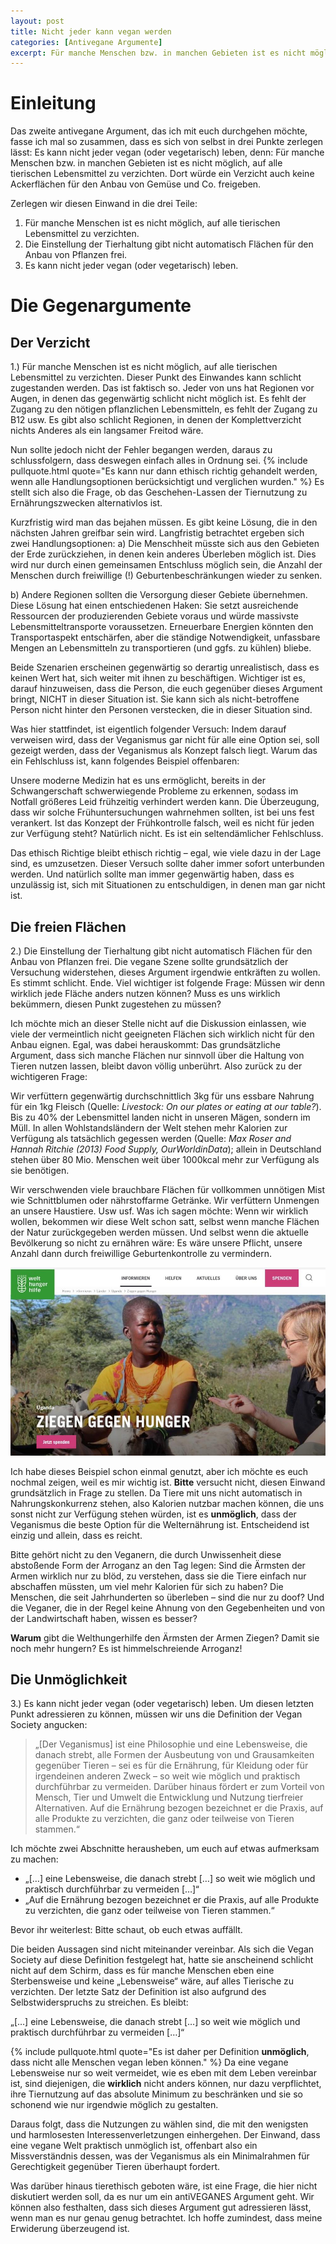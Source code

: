 ```yaml
---
layout: post
title: Nicht jeder kann vegan werden
categories: [Antivegane Argumente]
excerpt: Für manche Menschen bzw. in manchen Gebieten ist es nicht möglich, auf alle tierischen Lebensmittel zu verzichten.
---
```


# Einleitung 

Das zweite antivegane Argument, das ich mit euch durchgehen möchte, fasse ich mal so zusammen, dass es sich von selbst in drei Punkte zerlegen lässt:
Es kann nicht jeder vegan (oder vegetarisch) leben, denn: Für manche Menschen bzw. in manchen Gebieten ist es nicht möglich, auf alle tierischen Lebensmittel zu verzichten. Dort würde ein Verzicht auch keine Ackerflächen für den Anbau von Gemüse und Co. freigeben.

Zerlegen wir diesen Einwand in die drei Teile:  
1. Für manche Menschen ist es nicht möglich, auf alle tierischen Lebensmittel zu verzichten.
2. Die Einstellung der Tierhaltung gibt nicht automatisch Flächen für den Anbau von Pflanzen frei.
3. Es kann nicht jeder vegan (oder vegetarisch) leben.

# Die Gegenargumente

## Der Verzicht

1.) Für manche Menschen ist es nicht möglich, auf alle tierischen Lebensmittel zu verzichten.
Dieser Punkt des Einwandes kann schlicht zugestanden werden. Das ist faktisch so. Jeder von uns hat Regionen vor Augen, in denen das gegenwärtig schlicht nicht möglich ist. Es fehlt der Zugang zu den nötigen pflanzlichen Lebensmitteln, es fehlt der Zugang zu B12 usw.
Es gibt also schlicht Regionen, in denen der Komplettverzicht nichts Anderes als ein langsamer Freitod wäre.

Nun sollte jedoch nicht der Fehler begangen werden, daraus zu schlussfolgern, dass deswegen einfach alles in Ordnung sei. {% include pullquote.html quote="Es kann nur dann ethisch richtig gehandelt werden, wenn alle Handlungsoptionen berücksichtigt und verglichen wurden." %}
Es stellt sich also die Frage, ob das Geschehen-Lassen der Tiernutzung zu Ernährungszwecken alternativlos ist.

Kurzfristig wird man das bejahen müssen. Es gibt keine Lösung, die in den nächsten Jahren greifbar sein wird.
Langfristig betrachtet ergeben sich zwei Handlungsoptionen:
  a) Die Menschheit müsste sich aus den Gebieten der Erde zurückziehen, in denen kein anderes Überleben möglich ist. Dies wird nur durch einen gemeinsamen Entschluss möglich sein, die Anzahl der Menschen durch freiwillige (!) Geburtenbeschränkungen wieder zu senken.

  b) Andere Regionen sollten die Versorgung dieser Gebiete übernehmen. Diese Lösung hat  einen entschiedenen Haken: Sie setzt ausreichende Ressourcen der produzierenden Gebiete voraus und würde massivste Lebensmitteltransporte voraussetzen. Erneuerbare Energien könnten den Transportaspekt entschärfen, aber die ständige Notwendigkeit, unfassbare Mengen an Lebensmitteln zu transportieren (und ggfs. zu kühlen) bliebe.

Beide Szenarien erscheinen gegenwärtig so derartig unrealistisch, dass es keinen Wert hat, sich weiter mit ihnen zu beschäftigen. Wichtiger ist es, darauf hinzuweisen, dass die Person, die euch gegenüber dieses Argument bringt, NICHT in dieser Situation ist. Sie kann sich als nicht-betroffene Person nicht hinter den Personen verstecken, die in dieser Situation sind.

Was hier stattfindet, ist eigentlich folgender Versuch: Indem darauf verweisen wird, dass der Veganismus gar nicht für alle eine Option sei, soll gezeigt werden, dass der Veganismus als Konzept falsch liegt.
Warum das ein Fehlschluss ist, kann folgendes Beispiel offenbaren:

Unsere moderne Medizin hat es uns ermöglicht, bereits in der Schwangerschaft schwerwiegende Probleme zu erkennen, sodass im Notfall größeres Leid frühzeitig verhindert werden kann. Die Überzeugung, dass wir solche Frühuntersuchungen wahrnehmen sollten, ist bei uns fest verankert.
Ist das Konzept der Frühkontrolle falsch, weil es nicht für jeden zur Verfügung steht?
Natürlich nicht. Es ist ein seltendämlicher Fehlschluss.

Das ethisch Richtige bleibt ethisch richtig – egal, wie viele dazu in der Lage sind, es umzusetzen.
Dieser Versuch sollte daher immer sofort unterbunden werden. Und natürlich sollte man immer gegenwärtig haben, dass es unzulässig ist, sich mit Situationen zu entschuldigen, in denen man gar nicht ist.

## Die freien Flächen

2.) Die Einstellung der Tierhaltung gibt nicht automatisch Flächen für den Anbau von Pflanzen frei.
Die vegane Szene sollte grundsätzlich der Versuchung widerstehen, dieses Argument irgendwie entkräften zu wollen. Es stimmt schlicht. Ende.
Viel wichtiger ist folgende Frage: Müssen wir denn wirklich jede Fläche anders nutzen können? Muss es uns wirklich bekümmern, diesen Punkt zugestehen zu müssen?

Ich möchte mich an dieser Stelle nicht auf die Diskussion einlassen, wie viele der vermeintlich nicht geeigneten Flächen sich wirklich nicht für den Anbau eignen. Egal, was dabei herauskommt: Das grundsätzliche Argument, dass sich manche Flächen nur sinnvoll über die Haltung von Tieren nutzen lassen, bleibt davon völlig unberührt.
Also zurück zu der wichtigeren Frage:

Wir verfüttern gegenwärtig durchschnittlich 3kg für uns essbare Nahrung für ein 1kg Fleisch (Quelle: _Livestock: On our plates or eating at our table?_). Bis zu 40% der Lebensmittel landen nicht in unseren Mägen, sondern im Müll. In allen Wohlstandsländern der Welt stehen mehr Kalorien zur Verfügung als tatsächlich gegessen werden (Quelle: _Max Roser and Hannah Ritchie (2013) Food Supply, OurWorldinData_); allein in Deutschland stehen über 80 Mio. Menschen weit über 1000kcal mehr zur Verfügung als sie benötigen. 

Wir verschwenden viele brauchbare Flächen für vollkommen unnötigen Mist wie Schnittblumen oder nährstoffarme Getränke. Wir verfüttern Unmengen an unsere Haustiere. Usw usf.
Was ich sagen möchte: Wenn wir wirklich wollen, bekommen wir diese Welt schon satt, selbst wenn manche Flächen der Natur zurückgegeben werden müssen. Und selbst wenn die aktuelle Bevölkerung so nicht zu ernähren wäre: Es wäre unsere Pflicht, unsere Anzahl dann durch freiwillige Geburtenkontrolle zu vermindern.

![Welthungerhilfe - Ziegen gegen Hunger](/images/l017.jpg)

Ich habe dieses Beispiel schon einmal genutzt, aber ich möchte es euch nochmal zeigen, weil es mir wichtig ist. **Bitte** versucht nicht, diesen Einwand grundsätzlich in Frage zu stellen.
Da Tiere mit uns nicht automatisch in Nahrungskonkurrenz stehen, also Kalorien nutzbar machen können, die uns sonst nicht zur Verfügung stehen würden, ist es **unmöglich**, dass der Veganismus die beste Option für die Welternährung ist. Entscheidend ist einzig und allein, dass es reicht.

Bitte gehört nicht zu den Veganern, die durch Unwissenheit diese abstoßende Form der Arroganz an den Tag legen: Sind die Ärmsten der Armen wirklich nur zu blöd, zu verstehen, dass sie die Tiere einfach nur abschaffen müssten, um viel mehr Kalorien für sich zu haben? Die Menschen, die seit Jahrhunderten so überleben – sind die nur zu doof? Und die Veganer, die in der Regel keine Ahnung von den Gegebenheiten und von der Landwirtschaft haben, wissen es besser?

**Warum** gibt die Welthungerhilfe den Ärmsten der Armen Ziegen? Damit sie noch mehr hungern? Es ist himmelschreiende Arroganz!

## Die Unmöglichkeit

3.) Es kann nicht jeder vegan (oder vegetarisch) leben.
Um diesen letzten Punkt adressieren zu können, müssen wir uns die Definition der Vegan Society angucken:

> „\[Der Veganismus\] ist eine Philosophie und eine Lebensweise, die danach strebt, alle Formen der Ausbeutung von und Grausamkeiten gegenüber Tieren – sei es für die Ernährung, für Kleidung oder für irgendeinen anderen Zweck – so weit wie möglich und praktisch durchführbar zu vermeiden. Darüber hinaus fördert er zum Vorteil von Mensch, Tier und Umwelt die Entwicklung und Nutzung tierfreier Alternativen. Auf die Ernährung bezogen bezeichnet er die Praxis, auf alle Produkte zu verzichten, die ganz oder teilweise von Tieren stammen.“

Ich möchte zwei Abschnitte herausheben, um euch auf etwas aufmerksam zu machen:
* „\[…\] eine Lebensweise, die danach strebt \[…\] so weit wie möglich und praktisch durchführbar zu vermeiden \[…\]“
* „Auf die Ernährung bezogen bezeichnet er die Praxis, auf alle Produkte zu verzichten, die ganz oder teilweise von Tieren stammen.“

Bevor ihr weiterlest: Bitte schaut, ob euch etwas auffällt.

Die beiden Aussagen sind nicht miteinander vereinbar. Als sich die Vegan Society auf diese Definition festgelegt hat, hatte sie anscheinend schlicht nicht auf dem Schirm, dass es für manche Menschen eben eine Sterbensweise und keine „Lebensweise“ wäre, auf alles Tierische zu verzichten. Der letzte Satz der Definition ist also aufgrund des Selbstwiderspruchs zu streichen. Es bleibt:

„\[…\] eine Lebensweise, die danach strebt \[…\] so weit wie möglich und praktisch durchführbar zu vermeiden \[…\]“

{% include pullquote.html quote="Es ist daher per Definition **unmöglich**, dass nicht alle Menschen vegan leben können." %} Da eine vegane Lebensweise nur so weit vermeidet, wie es eben mit dem Leben vereinbar ist, sind diejenigen, die **wirklich** nicht anders können, nur dazu verpflichtet, ihre Tiernutzung auf das absolute Minimum zu beschränken und sie so schonend wie nur irgendwie möglich zu gestalten.

Daraus folgt, dass die Nutzungen zu wählen sind, die mit den wenigsten und harmlosesten Interessenverletzungen einhergehen.
Der Einwand, dass eine vegane Welt praktisch unmöglich ist, offenbart also ein Missverständnis dessen, was der Veganismus als ein Minimalrahmen für Gerechtigkeit gegenüber Tieren überhaupt fordert.
 
Was darüber hinaus tierethisch geboten wäre, ist eine Frage, die hier nicht diskutiert werden soll, da es nur um ein antiVEGANES Argument geht.
Wir können also festhalten, dass sich dieses Argument gut adressieren lässt, wenn man es nur genau genug betrachtet. Ich hoffe zumindest, dass meine Erwiderung überzeugend ist.
